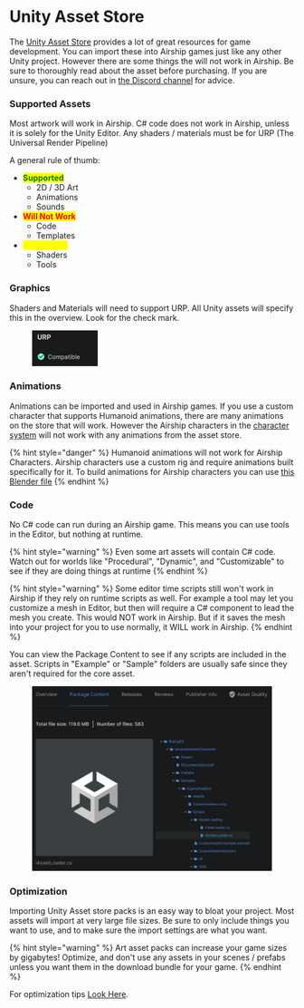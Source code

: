 # Unity Asset Store

The [Unity Asset Store](https://assetstore.unity.com/) provides a lot of great resources for game development. You can import these into Airship games just like any other Unity project. However there are some things the will not work in Airship. Be sure to thoroughly read about the asset before purchasing. If you are unsure, you can reach out in [the Discord channel](https://discord.gg/WfdZtaTnWP) for advice.&#x20;

### Supported Assets

Most artwork will work in Airship. C# code does not work in Airship, unless it is solely for the Unity Editor. Any shaders / materials must be for URP (The Universal Render Pipeline)

A general rule of thumb:

* <mark style="color:green;">**Supported**</mark>
  * 2D / 3D Art
  * Animations
  * Sounds&#x20;
* <mark style="color:red;">**Will Not Work**</mark>
  * Code
  * Templates
* <mark style="color:yellow;">**Might Work**</mark>
  * Shaders
  * Tools

### Graphics

Shaders and Materials will need to support URP. All Unity assets will specify this in the overview. Look for the check mark.

<div align="left"><figure><img src=".gitbook/assets/image (98).png" alt="" width="116"><figcaption></figcaption></figure></div>

### Animations

Animations can be imported and used in Airship games. If you use a custom character that supports Humanoid animations, there are many animations on the store that will work. However the Airship characters in the [character system](broken-reference) will not work with any animations from the asset store.&#x20;

{% hint style="danger" %}
Humanoid animations will not work for Airship Characters. Airship characters use a custom rig and require animations built specifically for it. To build animations for Airship characters you can use [this Blender file](characters/character-animations/character-blender-animations.md)
{% endhint %}

### Code

No C# code can run during an Airship game. This means you can use tools in the Editor, but nothing at runtime.&#x20;

{% hint style="warning" %}
Even some art assets will contain C# code. Watch out for worlds like "Procedural", "Dynamic", and "Customizable" to see if they are doing things at runtime
{% endhint %}

{% hint style="warning" %}
Some editor time scripts still won't work in Airship if they rely on runtime scripts as well. For example a tool may let you customize a mesh in Editor, but then will require a C# component to lead the mesh you create. This would NOT work in Airship. But if it saves the mesh into your project for you to use normally, it WILL work in Airship.
{% endhint %}

You can view the Package Content to see if any scripts are included in the asset. Scripts in "Example" or "Sample" folders are usually safe since they aren't required for the core asset.&#x20;

<div align="left"><figure><img src=".gitbook/assets/image (100).png" alt="" width="563"><figcaption></figcaption></figure></div>

### Optimization

Importing Unity Asset store packs is an easy way to bloat your project. Most assets will import at very large file sizes. Be sure to only include things you want to use, and to make sure the import settings are what you want.

{% hint style="warning" %}
Art asset packs can increase your game sizes by gigabytes! Optimize, and don't use any assets in your scenes / prefabs unless you want them in the download bundle for your game.&#x20;
{% endhint %}

For optimization tips [Look Here](broken-reference).&#x20;
